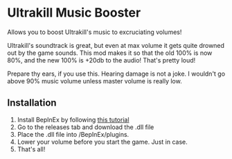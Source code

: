 # Ultrakill Music Booster
Allows you to boost Ultrakill's music to excruciating volumes!

Ultrakill's soundtrack is great, but even at max volume it gets quite drowned out by the game sounds. This mod makes it so that the old 100% is now 80%, and the new 100% is +20db to the audio! That's pretty loud!

Prepare thy ears, if you use this. Hearing damage is not a joke. I wouldn't go above 90% music volume unless master volume is really low.

## Installation

1. Install BepInEx by following [this tutorial](https://www.youtube.com/watch?v=meNiXcbPh_s)
2. Go to the releases tab and download the .dll file
3. Place the .dll file into <Your Ultrakill Directory>/BepInEx/plugins.
4. Lower your volume before you start the game. Just in case.
5. That's all!
